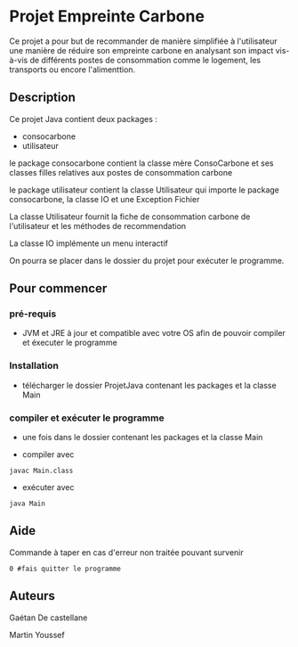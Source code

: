 # Projet Empreinte Carbone

Ce projet a pour but de recommander de manière simplifiée à l'utilisateur une manière de réduire son empreinte carbone en analysant son impact vis-à-vis de différents postes de consommation comme le logement, les transports ou encore l'alimenttion.

## Description

Ce projet Java contient deux packages :
* consocarbone
* utilisateur

le package consocarbone contient la classe mère ConsoCarbone et ses classes filles relatives aux postes de consommation carbone

le package utilisateur contient la classe Utilisateur qui importe le package consocarbone, la classe IO et une Exception Fichier

La classe Utilisateur fournit la fiche de consommation carbone de l'utilisateur et les méthodes de recommendation

La classe IO implémente un menu interactif

On pourra se placer dans le dossier du projet pour exécuter le programme.

## Pour commencer

### pré-requis

* JVM et JRE à jour et compatible avec votre OS afin de pouvoir compiler et éxecuter le programme

### Installation

* télécharger le dossier ProjetJava contenant les packages et la classe Main

### compiler et exécuter le programme
* une fois dans le dossier contenant les packages et la classe Main

* compiler avec
```
javac Main.class
```
* exécuter avec
```
java Main
```

## Aide

Commande à taper en cas d'erreur non traitée pouvant survenir
```
0 #fais quitter le programme
```

## Auteurs 

Gaétan De castellane

Martin Youssef
